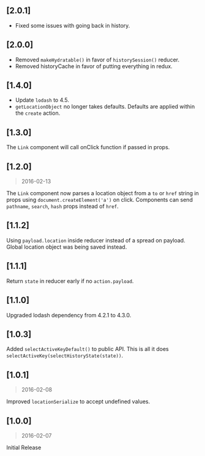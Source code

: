 ## [2.0.1]

* Fixed some issues with going back in history.

## [2.0.0]

* Removed `makeHydratable()` in favor of `historySession()` reducer.
* Removed historyCache in favor of putting everything in redux.

## [1.4.0]

* Update `lodash` to 4.5.
* `getLocationObject` no longer takes defaults. Defaults are applied within the `create` action.

## [1.3.0]

The `Link` component will call onClick function if passed in props.

## [1.2.0]
> 2016-02-13

The `Link` component now parses a location object from a `to` or `href` string in props using `document.createElement('a')` on click. Components can send `pathname`, `search`, `hash` props instead of `href`.

## [1.1.2]

Using `payload.location` inside reducer instead of a spread on payload. Global location object was being saved instead.

## [1.1.1]

Return `state` in reducer early if no `action.payload`.

## [1.1.0]

Upgraded lodash dependency from 4.2.1 to 4.3.0.

## [1.0.3]

Added `selectActiveKeyDefault()` to public API. This is all it does `selectActiveKey(selectHistoryState(state))`.

## [1.0.1]
> 2016-02-08

Improved `locationSerialize` to accept undefined values.

## [1.0.0]
> 2016-02-07

Initial Release
